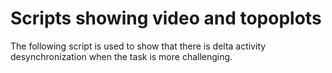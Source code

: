 # Scripts showing video and topoplots

The following script is used to show that there is delta
activity desynchronization when the task is more challenging.
